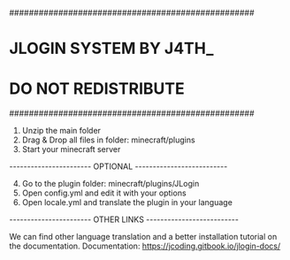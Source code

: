 ##################################################
#          JLOGIN SYSTEM BY J4TH_                #
#           DO NOT REDISTRIBUTE                  #
##################################################

1. Unzip the main folder
2. Drag & Drop all files in folder: minecraft/plugins
3. Start your minecraft server
     
----------------------- OPTIONAL --------------------------

4. Go to the plugin folder: minecraft/plugins/JLogin
5. Open config.yml and edit it with your options
6. Open locale.yml and translate the plugin in your language

----------------------- OTHER LINKS --------------------------

We can find other language translation and a better installation tutorial on the documentation.
Documentation: https://jcoding.gitbook.io/jlogin-docs/
